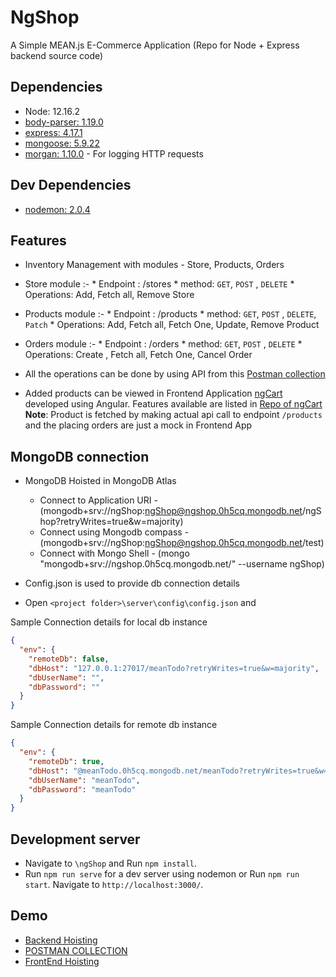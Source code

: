 # NgShop
A Simple MEAN.js E-Commerce Application (Repo for Node + Express backend source code)

## Dependencies

 * Node: 12.16.2
 * [body-parser: 1.19.0](https://www.npmjs.com/package/body-parser)
 * [express: 4.17.1](https://www.npmjs.com/package/express)
 * [mongoose: 5.9.22](https://www.npmjs.com/package/mongoose)
 * [morgan: 1.10.0](https://www.npmjs.com/package/morgan) - For logging HTTP requests

## Dev Dependencies
 * [nodemon: 2.0.4](https://www.npmjs.com/package/nodemon)

## Features
  * Inventory Management with modules - Store, Products, Orders
  * Store module :-
        * Endpoint : /stores 
        * method: `GET`, `POST` , `DELETE`
        * Operations: Add, Fetch all, Remove Store
  * Products module :-
        * Endpoint : /products 
        * method: `GET`, `POST` , `DELETE`, `Patch`
        * Operations: Add, Fetch all, Fetch One, Update, Remove Product
  * Orders module :-
        * Endpoint : /orders 
        * method: `GET`, `POST` , `DELETE`
        * Operations: Create , Fetch all, Fetch One, Cancel Order
  
  * All the operations can be done by using API from this [Postman collection](https://documenter.getpostman.com/view/11998783/T1DiGg6m) 

  * Added products can be viewed in Frontend Application [ngCart](https://samyajithm.github.io/ngCart/shop) developed using Angular. Features available are listed in [Repo of ngCart](https://github.com/samyajithm/ngCart.git)
   **Note**: Product is fetched by making actual api call to endpoint `/products` and the placing orders are just a mock in Frontend App

## MongoDB connection 
* MongoDB Hoisted in MongoDB Atlas 
    * Connect to Application URI -(mongodb+srv://ngShop:ngShop@ngshop.0h5cq.mongodb.net/ngShop?retryWrites=true&w=majority)
    * Connect using Mongodb compass - (mongodb+srv://ngShop:ngShop@ngshop.0h5cq.mongodb.net/test) 
    * Connect with Mongo Shell - (mongo "mongodb+srv://ngshop.0h5cq.mongodb.net/<dbname>" --username ngShop)

* Config.json is used to provide db connection details
* Open `<project folder>\server\config\config.json` and

Sample Connection details for local db instance
```json
{
  "env": {
    "remoteDb": false,
    "dbHost": "127.0.0.1:27017/meanTodo?retryWrites=true&w=majority",
    "dbUserName": "",
    "dbPassword": ""
  }
}
```
Sample Connection details for remote db instance
```json
{
  "env": {
    "remoteDb": true,
    "dbHost": "@meanTodo.0h5cq.mongodb.net/meanTodo?retryWrites=true&w=majority",
    "dbUserName": "meanTodo",
    "dbPassword": "meanTodo"
  }
}
```  

## Development server

* Navigate to `\ngShop` and Run `npm install`.
* Run `npm run serve` for a dev server using nodemon or Run `npm run start`. Navigate to `http://localhost:3000/`.


## Demo

* [Backend Hoisting](https://ngshop.glitch.me/stores)
* [POSTMAN COLLECTION](https://documenter.getpostman.com/view/11998783/T1DiGg6m)
* [FrontEnd Hoisting](https://samyajithm.github.io/ngCart/shop)
